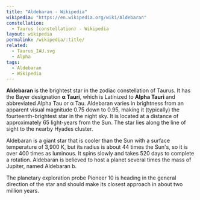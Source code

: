 ```yaml
---
title: "Aldebaran - Wikipedia"
wikipedia: "https://en.wikipedia.org/wiki/Aldebaran"
constellation:
  - Taurus (constellation) - Wikipedia
layout: wikipedia
permalink: /wikipedia/:title/
related:
  - Taurus_IAU.svg
  - Alpha
tags:
  - Aldebaran
  - Wikipedia
---
```

**Aldebaran** is the brightest star in the zodiac constellation of Taurus. It has the Bayer designation **α Tauri**, which is Latinized to **Alpha Tauri** and abbreviated Alpha Tau or α Tau. Aldebaran varies in brightness from an apparent visual magnitude 0.75 down to 0.95, making it (typically) the fourteenth-brightest star in the night sky. It is located at a distance of approximately 65 light-years from the Sun. The star lies along the line of sight to the nearby Hyades cluster.

Aldebaran is a giant star that is cooler than the Sun with a surface temperature of 3,900 K, but its radius is about 44 times the Sun's, so it is over 400 times as luminous. It spins slowly and takes 520 days to complete a rotation. Aldebaran is believed to host a planet several times the mass of Jupiter, named Aldebaran b.

The planetary exploration probe Pioneer 10 is heading in the general direction of the star and should make its closest approach in about two million years.